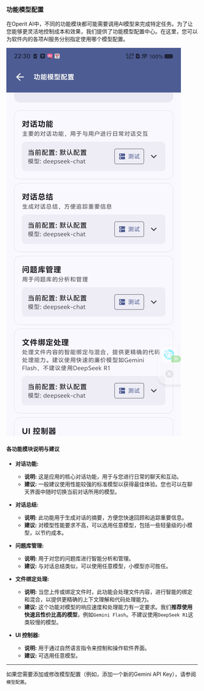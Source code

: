 ### 功能模型配置

在Operit AI中，不同的功能模块都可能需要调用AI模型来完成特定任务。为了让您能够更灵活地控制成本和效果，我们提供了功能模型配置中心。在这里，您可以为软件内的各项AI服务分别指定使用哪个模型配置。

![功能模型配置](/manuals/assets/preference/functional-model-config.png)

#### 各功能模块说明与建议

*   **对话功能:**
    *   **说明:** 这是应用的核心对话功能，用于与您进行日常的聊天和互动。
    *   **建议:** 一般建议使用性能较强的标准模型以获得最佳体验。您也可以在聊天界面中随时切换当前对话所用的模型。

*   **对话总结:**
    *   **说明:** 此功能用于生成对话的摘要，方便您快速回顾和追踪重要信息。
    *   **建议:** 对模型性能要求不高，可以选用任意模型，包括一些轻量级的小模型，以节约成本。

*   **问题库管理:**
    *   **说明:** 用于对您的问题库进行智能分析和管理。
    *   **建议:** 与对话总结类似，可以使用任意模型，小模型亦可胜任。

*   **文件绑定处理:**
    *   **说明:** 当您上传或绑定文件时，此功能会处理文件内容，进行智能的绑定和混合，以提供更精确的上下文理解和代码处理能力。
    *   **建议:** 这个功能对模型的响应速度和处理能力有一定要求。我们**推荐使用快速且性价比高的模型**，例如`Gemini Flash`。不建议使用`DeepSeek R1`这类较慢的模型。

*   **UI 控制器:**
    *   **说明:** 用于通过自然语言指令来控制和操作软件界面。
    *   **建议:** 可选用任意模型。

---

如果您需要添加或修改模型配置（例如，添加一个新的Gemini API Key），请参阅`模型配置`。